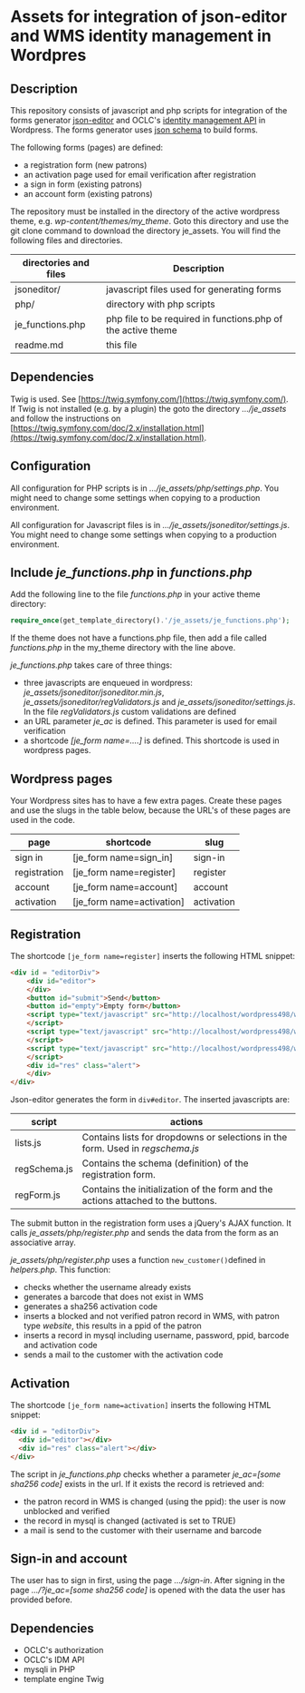 ﻿# Assets for integration of json-editor and WMS identity management in Wordpres ## DescriptionThis repository consists of javascript and php scripts for integration of the forms generator [json-editor](https://github.com/json-editor/json-editor) andOCLC's [identity management API](https://www.oclc.org/developer/develop/web-services/worldshare-identity-management-api.en.html) in Wordpress.The forms generator uses [json schema](https://json-schema.org/) to build forms.The following forms (pages) are defined:* a registration form (new patrons)* an activation page used for email verification after registration* a sign in form (existing patrons)* an account form (existing patrons)The repository must be installed in the directory of the active wordpress theme, e.g. *wp-content/themes/my_theme*. Goto this directory and use the git clone command to download the directory je_assets. You will find the following files and directories.| directories and files  | Description ||---|---|| jsoneditor/      | javascript files used for generating forms || php/             | directory with php scripts || je_functions.php | php file to be required in functions.php of the active theme|| readme.md        | this file |## DependenciesTwig is used. See [https://twig.symfony.com/](https://twig.symfony.com/). If Twig is not installed (e.g. by a plugin)the goto the directory *.../je_assets* and follow the instructions on [https://twig.symfony.com/doc/2.x/installation.html](https://twig.symfony.com/doc/2.x/installation.html).## ConfigurationAll configuration for PHP scripts is in *.../je_assets/php/settings.php*. You might need to change some settings when copying to a production environment.All configuration for Javascript files is in *.../je_assets/jsoneditor/settings.js*. You might need to change some settings when copying to a production environment.## Include *je_functions.php* in *functions.php*Add the following line to the file *functions.php* in your active theme directory:```phprequire_once(get_template_directory().'/je_assets/je_functions.php'); ```If the theme does not have a functions.php file, then add a file called  *functions.php* in the my_theme directory with the line above.*je_functions.php* takes care of three things:* three javascripts are enqueued in wordpress: *je_assets/jsoneditor/jsoneditor.min.js*, *je_assets/jsoneditor/regValidators.js* and   *je_assets/jsoneditor/settings.js*. In the file *regValidators.js* custom validations are defined* an URL parameter *je_ac* is defined. This parameter is used for email verification* a shortcode *[je_form name=….]* is defined. This shortcode is used in wordpress pages.## Wordpress pagesYour Wordpress sites has to have a few extra pages. Create these pages and use the slugs in the table below, because the URL's of these pages are used in the code.| page  | shortcode | slug ||-------|-----------|------|| sign in       | [je\_form name=sign_in]    | sign-in || registration  | [je\_form name=register]   | register || account       | [je\_form name=account]    | account || activation    | [je\_form name=activation] | activation |## RegistrationThe shortcode `[je_form name=register]` inserts the following HTML snippet:``` HTML<div id = "editorDiv">	<div id="editor">	</div>	<button id="submit">Send</button>	<button id="empty">Empty form</button>	<script type="text/javascript" src="http://localhost/wordpress498/wp-content/themes/twentysixteen/je_assets/jsoneditor/lists.js">	</script>	<script type="text/javascript" src="http://localhost/wordpress498/wp-content/themes/twentysixteen/je_assets/jsoneditor/regSchema.js">	</script>	<script type="text/javascript" src="http://localhost/wordpress498/wp-content/themes/twentysixteen/je_assets/jsoneditor/regForm.js">	</script>	<div id="res" class="alert">	</div></div>``` Json-editor generates the form in `div#editor`. The inserted javascripts are:| script | actions ||--------|---------|| lists.js | Contains lists for dropdowns or selections in the form. Used in *regschema.js* || regSchema.js | Contains the schema (definition) of the registration form.  || regForm.js | Contains the initialization of the form and the actions attached to the buttons. |The submit button in the registration form uses a jQuery's AJAX function. It calls *je_assets/php/register.php* and sends the data from the form as an associative array.*je_assets/php/register.php* uses a function `new_customer()`defined in *helpers.php*. This function:* checks whether the username already exists * generates a barcode that does not exist in WMS* generates a sha256 activation code* inserts a blocked and not verified patron record in WMS, with patron type *website*, this results in a ppid of the patron* inserts a record in mysql including username, password, ppid, barcode and activation code* sends a mail to the customer with the activation code## Activation The shortcode `[je_form name=activation]` inserts the following HTML snippet:```html<div id = "editorDiv">  <div id="editor"></div>  <div id="res" class="alert"></div></div>```The script in *je_functions.php* checks whether a parameter *je_ac=[some sha256 code]* exists in the url. If it exists the record is retrieved and:* the patron record in WMS is changed (using the ppid): the user is now unblocked and verified* the record in mysql is changed (activated is set to TRUE) * a mail is send to the customer with their username and barcode## Sign-in and accountThe user has to sign in first, using the page *.../sign-in*. After signing in the page *.../?je_ac=[some sha256 code]* is opened with the data the user has provided before.## Dependencies* OCLC's authorization* OCLC's IDM API* mysqli in PHP* template engine Twig